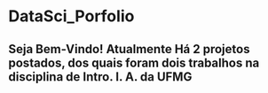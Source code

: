 # DataSci_Porfolio

## Seja Bem-Vindo! Atualmente Há 2 projetos postados, dos quais foram dois trabalhos na disciplina de Intro. I. A. da UFMG
